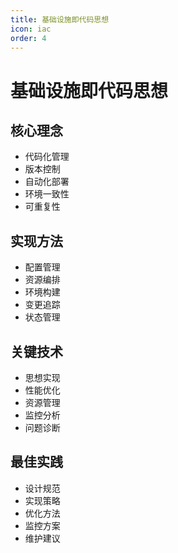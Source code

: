 ```yaml
---
title: 基础设施即代码思想
icon: iac
order: 4
---
```


# 基础设施即代码思想

## 核心理念
- 代码化管理
- 版本控制
- 自动化部署
- 环境一致性
- 可重复性

## 实现方法
- 配置管理
- 资源编排
- 环境构建
- 变更追踪
- 状态管理

## 关键技术
- 思想实现
- 性能优化
- 资源管理
- 监控分析
- 问题诊断

## 最佳实践
- 设计规范
- 实现策略
- 优化方法
- 监控方案
- 维护建议
